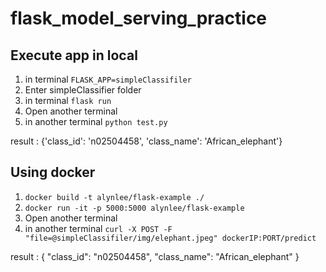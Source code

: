# flask_model_serving_practice

## Execute app in local
1. in terminal `FLASK_APP=simpleClassifiler`
2. Enter simpleClassifier folder
3. in terminal `flask run`
4. Open another terminal
5. in another terminal `python test.py`

result : {'class_id': 'n02504458', 'class_name': 'African_elephant'}

## Using docker 

1. `docker build -t alynlee/flask-example ./`
2. `docker run -it -p 5000:5000 alynlee/flask-example`
3. Open another terminal
4. in another terminal `curl -X POST -F "file=@simpleClassifiler/img/elephant.jpeg" dockerIP:PORT/predict`

result : {
  "class_id": "n02504458", 
  "class_name": "African_elephant"
}
